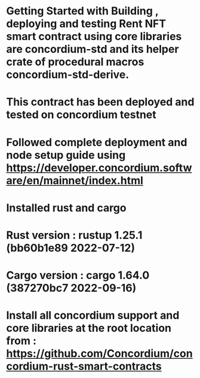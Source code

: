# Getting Started with Building , deploying and testing Rent NFT smart contract using core libraries are concordium-std and its helper crate of procedural macros concordium-std-derive.

# This contract has been deployed and tested on concordium testnet

# Followed complete deployment and node setup guide using https://developer.concordium.software/en/mainnet/index.html

# Installed rust and cargo 

# Rust version : rustup 1.25.1 (bb60b1e89 2022-07-12)

# Cargo version : cargo 1.64.0 (387270bc7 2022-09-16)

# Install all concordium support and core libraries at the root location from : https://github.com/Concordium/concordium-rust-smart-contracts 